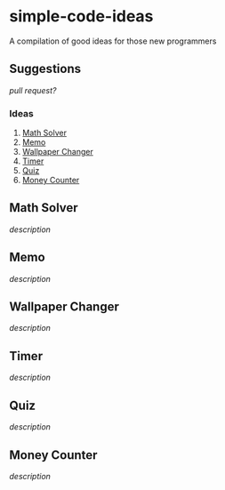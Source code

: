# simple-code-ideas
A compilation of good ideas for those new programmers

## Suggestions
_pull request?_
### Ideas
1. [Math Solver](#math-solver)
2. [Memo](#memo)
3. [Wallpaper Changer](#wallpaper-changer)
4. [Timer](#timer)
5. [Quiz](#quiz)
6. [Money Counter](#money-counter)
## Math Solver
_description_

## Memo
_description_

## Wallpaper Changer
_description_

## Timer
_description_

## Quiz
_description_

## Money Counter
_description_
